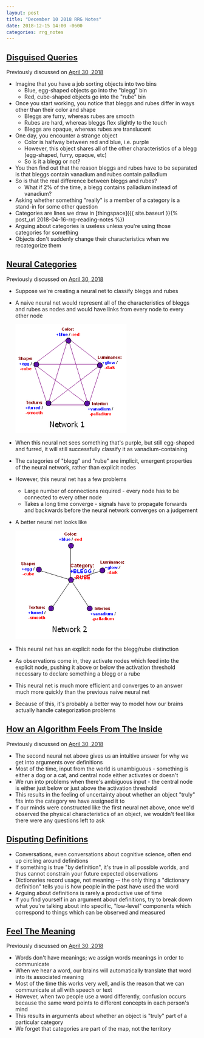 ```yaml
---
layout: post
title: "December 10 2018 RRG Notes"
date: 2018-12-15 14:00 -0600
categories: rrg_notes
---
```


## [Disguised Queries](https://www.greaterwrong.com/posts/4FcxgdvdQP45D6Skg/disguised-queries)

Previously discussed on [April 30, 2018](https://palegreendot.net/rrg_notes/2018/04/30/rrg-reading-notes.html#disguised-queries)

* Imagine that you have a job sorting objects into two bins
    * Blue, egg-shaped objects go into the "blegg" bin
    * Red, cube-shaped objects go into the "rube" bin
* Once you start working, you notice that bleggs and rubes differ in ways other than their color and shape
    * Bleggs are furry, whereas rubes are smooth
    * Rubes are hard, whereas bleggs flex slightly to the touch
    * Bleggs are opaque, whereas rubes are translucent
* One day, you encounter a strange object
    * Color is halfway between red and blue, i.e. purple
    * However, this object shares all of the other characteristics of a blegg (egg-shaped, furry, opaque, etc)
    * So is it a blegg or not?
* You then find out that the reason bleggs and rubes have to be separated is that bleggs contain vanadium and rubes contain palladium
* So is that the real difference between bleggs and rubes?
    * What if 2% of the time, a blegg contains palladium instead of vanadium?
* Asking whether something "really" is a member of a category is a stand-in for some other question
* Categories are lines we draw in [thingspace]({{ site.baseurl }}{% post_url 2018-04-16-rrg-reading-notes %})
* Arguing about categories is useless unless you're using those categories for something
* Objects don't suddenly change their characteristics when we recategorize them

## [Neural Categories](https://www.greaterwrong.com/posts/yFDKvfN6D87Tf5J9f/neural-categories)

Previously discussed on [April 30, 2018](https://palegreendot.net/rrg_notes/2018/04/30/rrg-reading-notes.html#neural-categories)

* Suppose we're creating a neural net to classify bleggs and rubes
* A naive neural net would represent all of the characteristics of bleggs and rubes as nodes and would have links from every node to every other node

  ![naive neural net](/assets/2018-04-30/2018-04-30_rrg_reading_notes_fig_1_nn_1.png)
 
* When this neural net sees something that's purple, but still egg-shaped and furred, it will still successfully classify it as vanadium-containing
* The categories of "blegg" and "rube" are implicit, emergent properties of the neural network, rather than explicit nodes
* However, this neural net has a few problems
    * Large number of connections required - every node has to be connected to every other node
    * Takes a long time converge - signals have to propagate forwards and backwards before the neural network converges on a judgement
* A better neural net looks like

  ![better neural net](/assets/2018-04-30/2018-04-30_rrg_reading_notes_fig_2_nn_2.png)
 
* This neural net has an explicit node for the blegg/rube distinction
* As observations come in, they activate nodes which feed into the explicit node, pushing it above or below the activation threshold necessary to declare something a blegg or a rube
* This neural net is much more efficient and converges to an answer much more quickly than the previous naive neural net
* Because of this, it's probably a better way to model how our brains actually handle categorization problems

## [How an Algorithm Feels From The Inside](https://www.greaterwrong.com/posts/yA4gF5KrboK2m2Xu7/how-an-algorithm-feels-from-inside)

Previously discussed on [April 30, 2018](https://palegreendot.net/rrg_notes/2018/04/30/rrg-reading-notes.html#how-an-algorithm-feels-from-the-inside)

* The second neural net above gives us an intuitive answer for why we get into arguments over definitions
* Most of the time, input from the world is unambiguous - something is either a dog or a cat, and central node either activates or doesn't
* We run into problems when there's ambiguous input - the central node is either just below or just above the activation threshold
* This results in the feeling of uncertainty about whether an object "truly" fits into the category we have assigned it to
* If our minds were constructed like the first neural net above, once we'd observed the physical characteristics of an object, we wouldn't feel like there were any questions left to ask

## [Disputing Definitions](https://www.greaterwrong.com/posts/7X2j8HAkWdmMoS8PE/disputing-definitions)

* Conversations, even conversations about cognitive science, often end up circling around definitions
* If something is true "by definition", it's true in all possible worlds, and thus cannot constrain your future expected observations
* Dictionaries record usage, not meaning -- the only thing a "dictionary definition" tells you is how people in the past have used the word
* Arguing about definitions is rarely a productive use of time
* If you find yourself in an argument about definitions, try to break down what you're talking about into specific, "low-level" components which correspond to things which can be observed and measured

## [Feel The Meaning](https://www.greaterwrong.com/posts/dMCFk2n2ur8n62hqB/feel-the-meaning)

Previously discussed on [April 30, 2018](https://www.lesswrong.com/posts/dMCFk2n2ur8n62hqB/feel-the-meaning)

* Words don't have meanings; we assign words meanings in order to communicate
* When we hear a word, our brains will automatically translate that word into its associated meaning
* Most of the time this works very well, and is the reason that we can communicate at all with speech or text
* However, when two people use a word differently, confusion occurs because the same word points to different concepts in each person's mind
* This results in arguments about whether an object is "truly" part of a particular category
* We forget that categories are part of the map, not the territory
